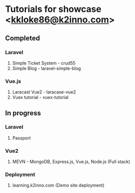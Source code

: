 # Tutorials for showcase &lt;kkloke86@k2inno.com&gt;

## Completed

### Laravel
1. Simple Ticket System - crud55
2. Simple Blog - laravel-simple-blog

### Vue.js
1. Laracast Vue2 - laracase-vue2
2. Vuex tutorial - vuex-tutorial


## In progress

### Laravel
1. Passport

### Vue2
1. MEVN - MongoDB, Express.js, Vue.js, Node.js (Full stack)

### Deployment
1. learning.k2inno.com (Demo site deployment)






